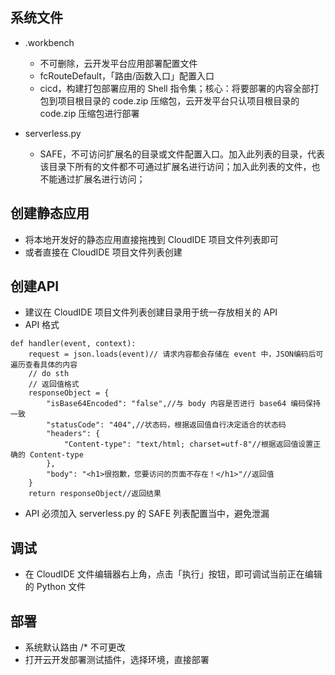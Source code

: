 ## 系统文件

- .workbench
  - 不可删除，云开发平台应用部署配置文件
  - fcRouteDefault，「路由/函数入口」配置入口
  - cicd，构建打包部署应用的 Shell 指令集；核心：将要部署的内容全部打包到项目根目录的 code.zip 压缩包，云开发平台只认项目根目录的 code.zip 压缩包进行部署

- serverless.py
  - SAFE，不可访问扩展名的目录或文件配置入口。加入此列表的目录，代表该目录下所有的文件都不可通过扩展名进行访问；加入此列表的文件，也不能通过扩展名进行访问；

## 创建静态应用
- 将本地开发好的静态应用直接拖拽到 CloudIDE 项目文件列表即可
- 或者直接在 CloudIDE 项目文件列表创建

## 创建API
- 建议在 CloudIDE 项目文件列表创建目录用于统一存放相关的 API
- API 格式
```
def handler(event, context):
    request = json.loads(event)// 请求内容都会存储在 event 中，JSON编码后可遍历查看具体的内容
    // do sth
    // 返回值格式
    responseObject = {
        "isBase64Encoded": "false",//与 body 内容是否进行 base64 编码保持一致
        "statusCode": "404",//状态码，根据返回值自行决定适合的状态码
        "headers": {
        	"Content-type": "text/html; charset=utf-8"//根据返回值设置正确的 Content-type
        },
        "body": "<h1>很抱歉，您要访问的页面不存在！</h1>"//返回值
    }
    return responseObject//返回结果
```
- API 必须加入 serverless.py 的 SAFE 列表配置当中，避免泄漏

## 调试
- 在 CloudIDE 文件编辑器右上角，点击「执行」按钮，即可调试当前正在编辑的 Python 文件

## 部署
- 系统默认路由 /* 不可更改
- 打开云开发部署测试插件，选择环境，直接部署